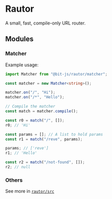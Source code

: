 # Rautor

A small, fast, compile-only URL router.

## Modules

### Matcher

Example usage:

```ts
import Matcher from "@bit-js/rautor/matcher";

const matcher = new Matcher<string>();

matcher.on("/", "Hi");
matcher.on("/*", "Hello");

// Compile the matcher
const match = matcher.compile();

const r0 = match("/", []);
r0; // 'Hi'

const params = []; // A list to hold params
const r1 = match("/reve", params);

params; // ['reve']
r1; // 'Hello'

const r2 = match("/not-found", []);
r2; // null
```

### Others

See more in [`rautor/src`](https://github.com/bit-js/rautor/tree/main/src)
